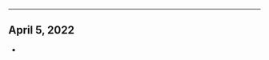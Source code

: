 ---------------------------------------------
April 5, 2022
---------------------------------------------

- 